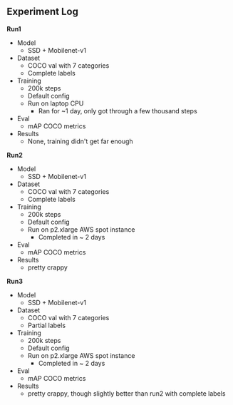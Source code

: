 Experiment Log
--------------
**Run1**
- Model
    - SSD + Mobilenet-v1
- Dataset
    - COCO val with 7 categories
    - Complete labels
- Training
    - 200k steps
    - Default config
    - Run on laptop CPU
        - Ran for ~1 day, only got through a few thousand steps
- Eval
    - mAP COCO metrics
- Results
    - None, training didn't get far enough
 

**Run2**
- Model
    - SSD + Mobilenet-v1
- Dataset
    - COCO val with 7 categories
    - Complete labels
- Training
    - 200k steps
    - Default config
    - Run on p2.xlarge AWS spot instance
        - Completed in ~ 2 days
- Eval
    - mAP COCO metrics
- Results
    - pretty crappy
 
**Run3**
- Model
    - SSD + Mobilenet-v1
- Dataset
    - COCO val with 7 categories
    - Partial labels
- Training
    - 200k steps
    - Default config
    - Run on p2.xlarge AWS spot instance
        - Completed in ~ 2 days
- Eval
    - mAP COCO metrics
- Results
    - pretty crappy, though slightly better than run2 with complete labels